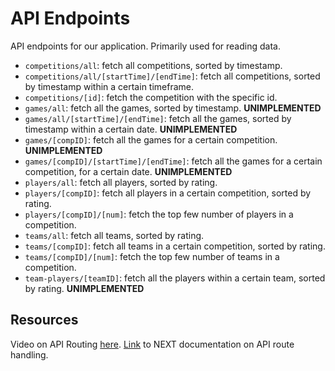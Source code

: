 # API Endpoints

API endpoints for our application. Primarily used for reading data.
* `competitions/all`: fetch all competitions, sorted by timestamp.
* `competitions/all/[startTime]/[endTime]`: fetch all competitions, sorted by timestamp within a certain timeframe. 
* `competitions/[id]`: fetch the competition with the specific id.
* `games/all`: fetch all the games, sorted by timestamp. **UNIMPLEMENTED**
* `games/all/[startTime]/[endTime]`: fetch all the games, sorted by timestamp within a certain date. **UNIMPLEMENTED**
* `games/[compID]`: fetch all the games for a certain competition. **UNIMPLEMENTED**
* `games/[compID]/[startTime]/[endTime]`: fetch all the games for a certain competition, for a certain date. **UNIMPLEMENTED**
* `players/all`: fetch all players, sorted by rating.
* `players/[compID]`: fetch all players in a certain competition, sorted by rating.
* `players/[compID]/[num]`: fetch the top few number of players in a competition.
* `teams/all`: fetch all teams, sorted by rating.
* `teams/[compID]`: fetch all teams in a certain competition, sorted by rating.
* `teams/[compID]/[num]`: fetch the top few number of teams in a competition.
* `team-players/[teamID]`: fetch all the players within a certain team, sorted by rating. **UNIMPLEMENTED**


## Resources
Video on API Routing [here](https://www.youtube.com/watch?v=J4pdHM-oG-s&t=0s).
[Link](https://nextjs.org/docs/app/building-your-application/routing/router-handlers) to NEXT documentation on API route handling.